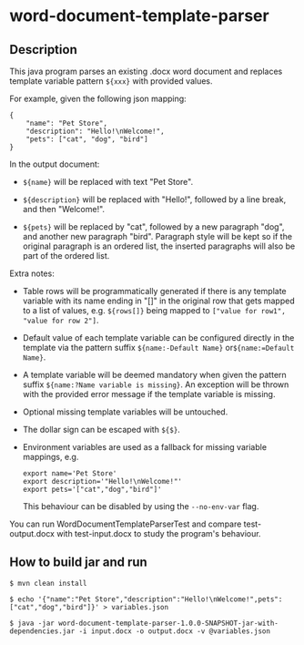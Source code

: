 # word-document-template-parser

## Description

This java program parses an existing .docx word document and replaces template variable pattern ```${xxx}``` with provided values.

For example, given the following json mapping:
```
{
    "name": "Pet Store",
    "description": "Hello!\nWelcome!",
    "pets": ["cat", "dog", "bird"]
}
```

In the output document:

- ```${name}``` will be replaced with text "Pet Store".

- ```${description}``` will be replaced with "Hello!", followed by a line break, and then "Welcome!".

- ```${pets}``` will be replaced by "cat", followed by a new paragraph "dog", and another new paragraph "bird". Paragraph style will be kept so if the original paragraph is an ordered list, the inserted paragraphs will also be part of the ordered list.

Extra notes:

- Table rows will be programmatically generated if there is any template variable with its name ending in "[]" in the original row that gets mapped to a list of values, e.g. ```${rows[]}``` being mapped to ```["value for row1", "value for row 2"]```.

- Default value of each template variable can be configured directly in the template via the pattern suffix ```${name:-Default Name}``` or```${name:=Default Name}```.

- A template variable will be deemed mandatory when given the pattern suffix ```${name:?Name variable is missing}```. An exception will be thrown with the provided error message if the template variable is missing.

- Optional missing template variables will be untouched.

- The dollar sign can be escaped with ```${$}```.

- Environment variables are used as a fallback for missing variable mappings, e.g.
  ```
  export name='Pet Store'
  export description='"Hello!\nWelcome!"'
  export pets='["cat","dog","bird"]'
  ```
  This behaviour can be disabled by using the ```--no-env-var``` flag.

You can run WordDocumentTemplateParserTest and compare test-output.docx with test-input.docx to study the program's behaviour.

## How to build jar and run

```
$ mvn clean install

$ echo '{"name":"Pet Store","description":"Hello!\nWelcome!",pets":["cat","dog","bird"]}' > variables.json

$ java -jar word-document-template-parser-1.0.0-SNAPSHOT-jar-with-dependencies.jar -i input.docx -o output.docx -v @variables.json
```
